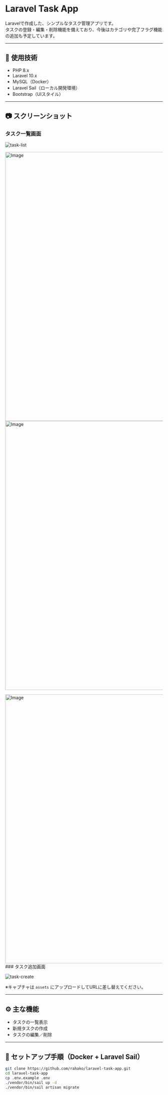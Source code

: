 # Laravel Task App

Laravelで作成した、シンプルなタスク管理アプリです。  
タスクの登録・編集・削除機能を備えており、今後はカテゴリや完了フラグ機能の追加も予定しています。

---

## 🔧 使用技術

- PHP 8.x
- Laravel 10.x
- MySQL（Docker）
- Laravel Sail（ローカル開発環境）
- Bootstrap（UIスタイル）

---

## 📷 スクリーンショット

### タスク一覧画面

![task-list](https://github.com/rahako/laravel-task-app/assets/xxxxxxxx/task-list.png)

<img width="1360" height="858" alt="Image" src="https://github.com/user-attachments/assets/1e487d87-c905-4b0f-9898-ec4eaf92db5c" />

<img width="1360" height="858" alt="Image" src="https://github.com/user-attachments/assets/ee06765c-e5c3-4e6a-b10c-fcba9c795580" />

<img width="1360" height="858" alt="Image" src="https://github.com/user-attachments/assets/20ea4374-e5cd-4c25-8491-4c50651737f4" />### タスク追加画面

![task-create](https://github.com/rahako/laravel-task-app/assets/xxxxxxxx/task-create.png)

※キャプチャは `assets` にアップロードしてURLに差し替えてください。

---

## ⚙️ 主な機能

- タスクの一覧表示
- 新規タスクの作成
- タスクの編集／削除

---

## 🚀 セットアップ手順（Docker + Laravel Sail）

```bash
git clone https://github.com/rahako/laravel-task-app.git
cd laravel-task-app
cp .env.example .env
./vendor/bin/sail up -d
./vendor/bin/sail artisan migrate
